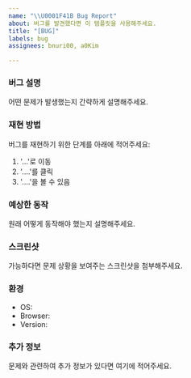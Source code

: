 ```yaml
---
name: "\\U0001F41B Bug Report"
about: 버그를 발견했다면 이 템플릿을 사용해주세요.
title: "[BUG]"
labels: bug
assignees: bnuri00, a0Kim

---
```


### 버그 설명
어떤 문제가 발생했는지 간략하게 설명해주세요.

### 재현 방법
버그를 재현하기 위한 단계를 아래에 적어주세요:
1. '...'로 이동
2. '....'를 클릭
3. '....'을 볼 수 있음

### 예상한 동작
원래 어떻게 동작해야 했는지 설명해주세요.

### 스크린샷
가능하다면 문제 상황을 보여주는 스크린샷을 첨부해주세요.

### 환경
- OS:
- Browser:
- Version:

### 추가 정보
문제와 관련하여 추가 정보가 있다면 여기에 적어주세요.
